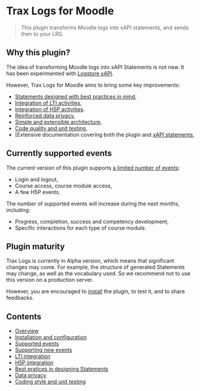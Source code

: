 # Trax Logs for Moodle

> This plugin transforms Moodle logs into xAPI statements, and sends then to your LRS.


## Why this plugin?

The idea of transforming Moodle logs into xAPI Statements is not new. 
It has been experimented with [Logstore xAPI](https://moodle.org/plugins/view/logstore_xapi).

However, Trax Logs for Moodle aims to bring some key improvements:
* [Statements designed with best practices in mind](doc/best-practices.md),
* [Integration of LTI activities](doc/lti.md),
* [Integration of H5P activities](doc/h5p.md).
* [Reinforced data privacy](doc/privacy.md),
* [Simple and extensible architecture](doc/extend.md),
* [Code quality and unit testing](doc/test.md),
* [Extensive documentation covering both the plugin and [xAPI statements](http://doc.xapi.fr/profiles/moodle),


## Currently supported events

The current version of this plugin supports [a limited number of events](doc/events.md):
* Login and logout,
* Course access, course module access,
* A few H5P events.

The number of supported events will increase during the next months, including:
* Progress, completion, success and competency development,
* Specific interactions for each type of course module.


## Plugin maturity

Trax Logs is currently in Alpha version, which means that significant changes may come.
For example, the structure of generated Statements may change, as well as the vocabulary used.
So we recommend not to use this version on a production server.

However, you are encouraged to [install](doc/install.md) the plugin, to test it, and to share feedbacks.


## Contents

* [Overview](README.md)
* [Installation and configuration](doc/install.md)
* [Supported events](doc/events.md)
* [Supporting new events](doc/extend.md)
* [LTI integration](doc/lti.md)
* [H5P integration](doc/h5p.md)
* [Best pratices in designing Statements](doc/best-practices.md)
* [Data privacy](doc/privacy.md)
* [Coding style and unit testing](doc/test.md)

